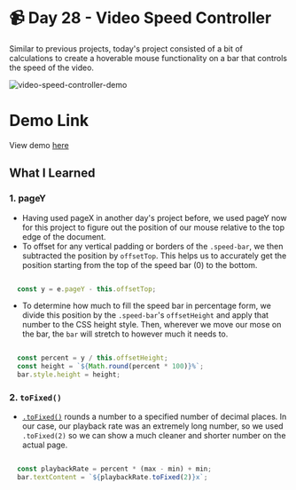 # 📹 Day 28 - Video Speed Controller

Similar to previous projects, today's project consisted of a bit of calculations to create a hoverable mouse functionality on a bar that controls the speed of the video.

![video-speed-controller-demo](https://i.ibb.co/GMWTs8g/Screen-Shot-2021-05-23-at-8-53-51-PM.png)

# Demo Link
View demo [here](https://sandaiiyahh.github.io/JavaScript30/28-Video%20Speed%20Controller/index.html)


## What I Learned

### 1. pageY
 - Having used pageX in another day's project before, we used pageY now for this project to figure out the position of our mouse relative to the top edge of the document.
 - To offset for any vertical padding or borders of the `.speed-bar`, we then subtracted the position by `offsetTop`. This helps us to accurately get the position starting from the top of the speed bar (0) to the bottom.
 
```javascript

  const y = e.pageY - this.offsetTop;

```

- To determine how much to fill the speed bar in percentage form, we divide this position by the `.speed-bar`'s `offsetHeight` and apply that number to the CSS height style. Then, wherever we move our mose on the bar, the `bar` will stretch to however much it needs to.

```javascript

  const percent = y / this.offsetHeight;
  const height = `${Math.round(percent * 100)}%`;
  bar.style.height = height;

```

### 2. `toFixed()`
 - [`.toFixed()`](https://developer.mozilla.org/en-US/docs/Web/JavaScript/Reference/Global_Objects/Number/toFixed) rounds a number to a specified number of decimal places. In our case, our playback rate was an extremely long number, so we used `.toFixed(2)` so we can show a much cleaner and shorter number on the actual page.
 
```javascript

  const playbackRate = percent * (max - min) + min;
  bar.textContent = `${playbackRate.toFixed(2)}x`;

```
 
 
 
 
 
 
 
